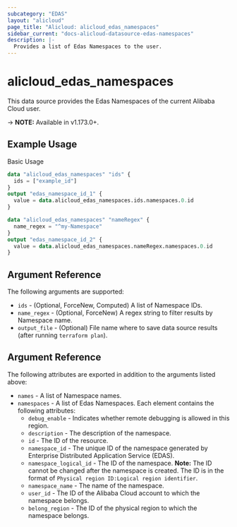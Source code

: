 ```yaml
---
subcategory: "EDAS"
layout: "alicloud"
page_title: "Alicloud: alicloud_edas_namespaces"
sidebar_current: "docs-alicloud-datasource-edas-namespaces"
description: |-
  Provides a list of Edas Namespaces to the user.
---
```


# alicloud\_edas\_namespaces

This data source provides the Edas Namespaces of the current Alibaba Cloud user.

-> **NOTE:** Available in v1.173.0+.

## Example Usage

Basic Usage

```terraform
data "alicloud_edas_namespaces" "ids" {
  ids = ["example_id"]
}
output "edas_namespace_id_1" {
  value = data.alicloud_edas_namespaces.ids.namespaces.0.id
}

data "alicloud_edas_namespaces" "nameRegex" {
  name_regex = "^my-Namespace"
}
output "edas_namespace_id_2" {
  value = data.alicloud_edas_namespaces.nameRegex.namespaces.0.id
}
```

## Argument Reference

The following arguments are supported:

* `ids` - (Optional, ForceNew, Computed)  A list of Namespace IDs.
* `name_regex` - (Optional, ForceNew) A regex string to filter results by Namespace name.
* `output_file` - (Optional) File name where to save data source results (after running `terraform plan`).

## Argument Reference

The following attributes are exported in addition to the arguments listed above:

* `names` - A list of Namespace names.
* `namespaces` - A list of Edas Namespaces. Each element contains the following attributes:
  * `debug_enable` - Indicates whether remote debugging is allowed in this region.
  * `description` - The description of the namespace.
  * `id` - The ID of the resource.
  * `namespace_id` - The unique ID of the namespace generated by Enterprise Distributed Application Service (EDAS).
  * `namespace_logical_id` - The ID of the namespace. **Note:** The ID cannot be changed after the namespace is created. The ID is in the format of `Physical region ID:Logical region identifier`.
  * `namespace_name` - The name of the namespace.
  * `user_id` - The ID of the Alibaba Cloud account to which the namespace belongs.
  * `belong_region` - The ID of the physical region to which the namespace belongs.